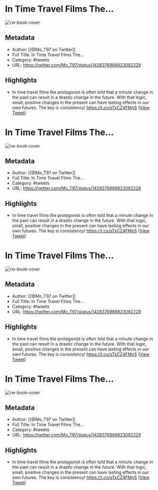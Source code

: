 # In Time Travel Films The...
![rw-book-cover](https://pbs.twimg.com/profile_images/1376481360425144320/gyajIykL.jpg)

## Metadata
- Author: [[@Mo_T97 on Twitter]]
- Full Title: In Time Travel Films The...
- Category: #tweets
- URL: https://twitter.com/Mo_T97/status/1428376966823092229

## Highlights
- In time travel films the protagonist is often told that a minute change in the past can result in a drastic change in the future. With that logic, small, positive changes in the present can have lasting effects in our own futures. The key is consistency! https://t.co/sTxCZ4FMnS ([View Tweet](https://twitter.com/Mo_T97/status/1428376966823092229))
# In Time Travel Films The...

![rw-book-cover](https://pbs.twimg.com/profile_images/1376481360425144320/gyajIykL.jpg)

## Metadata
- Author: [[@Mo_T97 on Twitter]]
- Full Title: In Time Travel Films The...
- Category: #tweets
- URL: https://twitter.com/Mo_T97/status/1428376966823092229

## Highlights
- In time travel films the protagonist is often told that a minute change in the past can result in a drastic change in the future. With that logic, small, positive changes in the present can have lasting effects in our own futures. The key is consistency! https://t.co/sTxCZ4FMnS ([View Tweet](https://twitter.com/Mo_T97/status/1428376966823092229))
# In Time Travel Films The...

![rw-book-cover](https://pbs.twimg.com/profile_images/1376481360425144320/gyajIykL.jpg)

## Metadata
- Author: [[@Mo_T97 on Twitter]]
- Full Title: In Time Travel Films The...
- Category: #tweets
- URL: https://twitter.com/Mo_T97/status/1428376966823092229

## Highlights
- In time travel films the protagonist is often told that a minute change in the past can result in a drastic change in the future. With that logic, small, positive changes in the present can have lasting effects in our own futures. The key is consistency! https://t.co/sTxCZ4FMnS ([View Tweet](https://twitter.com/Mo_T97/status/1428376966823092229))
# In Time Travel Films The...

![rw-book-cover](https://pbs.twimg.com/profile_images/1376481360425144320/gyajIykL.jpg)

## Metadata
- Author: [[@Mo_T97 on Twitter]]
- Full Title: In Time Travel Films The...
- Category: #tweets
- URL: https://twitter.com/Mo_T97/status/1428376966823092229

## Highlights
- In time travel films the protagonist is often told that a minute change in the past can result in a drastic change in the future. With that logic, small, positive changes in the present can have lasting effects in our own futures. The key is consistency! https://t.co/sTxCZ4FMnS ([View Tweet](https://twitter.com/Mo_T97/status/1428376966823092229))
